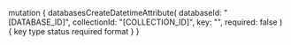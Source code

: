 mutation {
    databasesCreateDatetimeAttribute(
        databaseId: "[DATABASE_ID]",
        collectionId: "[COLLECTION_ID]",
        key: "",
        required: false
    ) {
        key
        type
        status
        required
        format
    }
}
